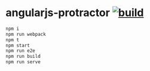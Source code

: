 # angularjs-protractor [![build](https://travis-ci.org/daggerok/angularjs.svg?branch=protractor)](https://travis-ci.org/daggerok/angularjs)

```bash
npm i
npm run webpack
npm t
npm start
npm run e2e
npm run build
npm run serve
```
